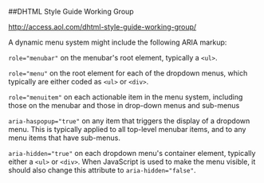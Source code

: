 ##DHTML Style Guide Working Group

http://access.aol.com/dhtml-style-guide-working-group/

A dynamic menu system might include the following ARIA markup:

`role="menubar"` on the menubar's root element, typically a `<ul>`.

`role="menu"` on the root element for each of the dropdown menus, which typically are either coded as `<ul>` or `<div>`.

`role="menuitem"` on each actionable item in the menu system, including those on the menubar and those in drop-down menus and sub-menus

`aria-haspopup="true"` on any item that triggers the display of a dropdown menu. This is typically applied to all top-level menubar items, and to any menu items that have sub-menus.

`aria-hidden="true"` on each dropdown menu's container element, typically either a `<ul>` or `<div>`. When JavaScript is used to make the menu visible, it should also change this attribute to `aria-hidden="false"`.
